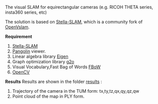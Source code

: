 

The visual SLAM for equirectangular cameras (e.g. RICOH THETA series, insta360 series, etc) 



The solution is based on [Stella-SLAM](https://github.com/stella-cv/stella_vslam), which is a community fork of [OpenVslam](https://github.com/xdspacelab/openvslam).


**Requirement**
1. [Stella-SLAM](https://github.com/stella-cv/stella_vslam)
2. [Pangolin](https://github.com/stevenlovegrove/Pangolin) viewer.
3. Linear algebra library [Eigen](https://eigen.tuxfamily.org/index.php?title=Main_Page)
4. Graph optimization library [g2o](https://github.com/RainerKuemmerle/g2o)
5. Visual Vocabulary,Fast Bag of Words [FBoW](https://github.com/stella-cv/FBoW)
6. [OpenCV](https://opencv.org)



**Results**
Results are shown in the folder [results](https://github.com/yazanmaalla/panorama_visual_slam/tree/main/results) :
1. Trajectory of the camera in the TUM form:
        tx,ty,tz,qx,qy,qz,qw
2. Point cloud of the map in PLY form.
